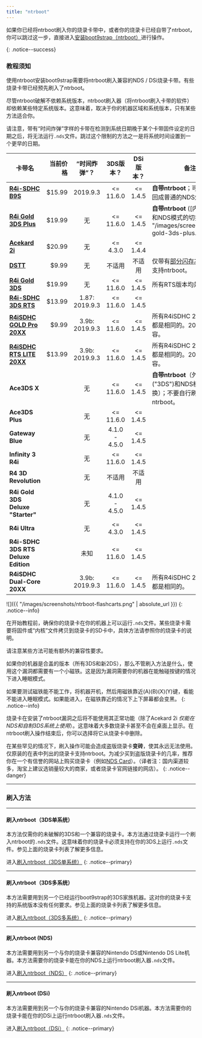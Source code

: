 ```yaml
---
title: "ntrboot"
---
```


如果你已经将ntrboot刷入你的烧录卡带中，或者你的烧录卡已经自带了ntrboot，你可以跳过这一步，直接进入[安装boot9strap（ntrboot）](installing-boot9strap-(ntrboot))进行操作。

{: .notice--success}

### 教程须知

使用ntrboot安装boot9strap需要将ntrboot刷入兼容的NDS / DSi烧录卡带。有些烧录卡带已经预先刷入了ntrboot。

尽管ntrboot破解不依赖系统版本，ntrboot刷入器（将ntrboot刷入卡带的软件）却依赖某些特定系统版本。这意味着，取决于你的机器区域和系统版本，只有某些方法适合你。

请注意，带有“时间炸弹”字样的卡带在检测到系统日期晚于某个卡带固件设定的日期之后，将无法运行`.nds`文件。跳过这个限制的方法之一是将系统时间设置到一个更早的日期。

| 卡带名 | 当前价格 | “时间炸弹”？ | 3DS版本？ | DSi版本？ | 备注 |
|-|-:|:-:|:-:|:-:|-|
| [**R4i-SDHC B9S**](http://www.nds-card.com/ProShow.asp?ProID=574) | $15.99 | 2019.9.3 | <= 11.6.0 | <= 1.4.5 | **自带ntrboot**；可以被重新刷回成普通的NDS烧录卡 |
| [**R4i Gold 3DS Plus**](http://www.nds-card.com/ProShow.asp?ProID=575) | $19.99 | 无 | <= 11.6.0 | <= 1.4.5 | **自带ntrboot** ([内置ntrboot和NDS模式的切换]({{ "/images/screenshots/r4i-gold-3ds-plus.png" | absolute_url }}))；不要自行刷入ntrboot。 |
| [**Acekard 2i**](http://www.nds-card.com/ProShow.asp?ProID=160) | $20.99 | 无 | <= 4.3.0 | <= 1.4.4 | |
| [**DSTT**](http://www.nds-card.com/ProShow.asp?ProID=157) | $9.99 | 无 | 不适用 | 不适用 | 仅带有[部分闪存芯片](https://gist.github.com/Hikari-chin/6b48f1bb8dd15136403c15c39fafdb42)的版本支持ntrboot。 |
| [**R4i Gold 3DS**](http://www.nds-card.com/ProShow.asp?ProID=149) | $19.99 | 无 | <= 11.6.0 | <= 1.4.5 | 所有RTS版本均兼容。 |
| [**R4i-SDHC 3DS RTS**](http://www.nds-card.com/ProShow.asp?ProID=146) | $13.99 | 1.87: 2019.9.3 | <= 11.6.0 | <= 1.4.5 | |
| [**R4iSDHC GOLD Pro 20XX**](http://www.nds-card.com/ProShow.asp?ProID=490) | $9.99 | 3.9b: 2019.9.3 | <= 11.6.0 | <= 1.4.5 | 所有R4iSDHC 20XX烧录卡都是相同的。2013款不兼容。 |
| [**R4iSDHC RTS LITE 20XX**](http://www.nds-card.com/ProShow.asp?ProID=450) | $13.99 | 3.9b: 2019.9.3 | <= 11.6.0 | <= 1.4.5 | 所有R4iSDHC 20XX烧录卡都是相同的。2013款不兼容。 |
| **Ace3DS X** | | 无 | <= 11.6.0 | <= 1.4.5 | **自带ntrboot**（外置ntrboot ("3DS")和NDS模式的切换）；不要自行刷入ntrboot。|
| **Ace3DS Plus** | | 无 | <= 11.6.0 | <= 1.4.5 | |
| **Gateway Blue** | | 无 | 4.1.0 - 4.5.0 | <= 1.4.5 | |
| **Infinity 3 R4i** | | 无 | <= 11.6.0 | <= 1.4.5 | |
| **R4 3D Revolution** | | 无 | 不适用 | 不适用 | |
| **R4i Gold 3DS Deluxe "Starter"** | | 无 | 4.1.0 - 4.5.0 | <= 1.4.5 | |
| **R4i Ultra** | | 无 | <= 4.3.0 | <= 1.4.5 | |
| **R4i-SDHC 3DS RTS Deluxe Edition** | | 未知 | <= 11.6.0 | <= 1.4.5 | |
| **R4iSDHC Dual-Core 20XX** | | 3.9b: 2019.9.3 | <= 11.6.0 | <= 1.4.5 | 所有R4iSDHC 20XX烧录卡都是相同的。 |

  ![]({{ "/images/screenshots/ntrboot-flashcarts.png" | absolute_url }})
  {: .notice--info}

在开始教程前，确保你的烧录卡在你的机器上可以运行`.nds`文件。某些烧录卡需要将固件或“内核”文件拷贝到烧录卡的SD卡中，具体方法请参照你的烧录卡的说明。

请注意某些方法可能有额外的兼容性要求。

如果你的机器是合盖的版本（所有3DS和新2DS），那么不管刷入方法是什么，使用这个漏洞都需要有一个小磁铁。这是因为漏洞需要你的机器在能触碰按键的情况下进入睡眠模式。

如果要测试磁铁能不能工作，将机器开机，然后用磁铁靠近(A)(B)(X)(Y)键，看能不能进入睡眠模式。如果能进入，在磁铁靠近的情况下上下屏幕都会变黑。
{: .notice--info}

烧录卡在安装了ntrboot漏洞之后将不能使用其正常功能（除了Acekard 2i *仅能在NDS和自制3DS系统上使用*）。这意味着大多数烧录卡甚至不会在桌面上显示。在ntrboot刷入操作结束后，你可以选择将它从烧录卡中删除。

在某些罕见的情况下，刷入操作可能会造成盗版烧录卡**变砖**，使其永远无法使用。仅原装的在表中列出的烧录卡支持ntrboot。为减少买到盗版烧录卡的几率，推荐你在一个有信誉的网站上购买烧录卡（例如[NDS Card](http://www.nds-card.com/)）。（译者注：国内渠道较多，淘宝上建议选销量较大的商家，或者烧录卡官网链接的网店）。
{: .notice--danger}

___
### 刷入方法

___

#### 刷入ntrboot（3DS单系统）

本方法仅需你的未破解的3DS和一个兼容的烧录卡。本方法通过烧录卡运行一个刷入ntrboot的`.nds`文件。这意味着你的烧录卡必须支持在你的3DS上运行`.nds`文件。参见上面的烧录卡列表了解更多信息。

进入[刷入ntrboot（3DS单系统）](flashing-ntrboot-(3ds-single-system))
{: .notice--primary}

___

#### 刷入ntrboot（3DS多系统）

本方法需要用到另一个已经运行boot9strap的3DS家族机器。这对你的烧录卡支持的系统版本没有任何要求。参见上面的烧录卡列表了解更多信息。

进入[刷入ntrboot（3DS多系统）](flashing-ntrboot-(3ds-multi-system))
{: .notice--primary}

___

#### 刷入ntrboot (NDS)

本方法需要用到另一个与你的烧录卡兼容的Nintendo DS或Nintendo DS Lite机器。本方法需要你的烧录卡能在你的NDS上运行ntrboot刷入器`.nds`文件。

进入[刷入ntrboot（NDS）](flashing-ntrboot-(nds))
{: .notice--primary}

___

#### 刷入ntrboot (DSi)

本方法需要用到另一个与你的烧录卡兼容的Nintendo DSi机器。本方法需要你的烧录卡能在你的DSi上运行ntrboot刷入器`.nds`文件。

进入[刷入ntrboot（DSi）](flashing-ntrboot-(dsi))
{: .notice--primary}
